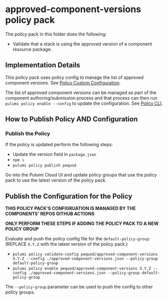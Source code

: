 # approved-component-versions policy pack

The policy pack in this folder does the following:
* Validate that a stack is using the approved version of a component resource package. 

## Implementation Details

This policy pack uses policy config to manage the list of approved component versions. 
See [Policy Custom Configuration](https://www.pulumi.com/docs/iac/using-pulumi/crossguard/configuration/#custom-configuration).

The list of approved component versions can be managed as part of the component authoring/submission process and that process can then run `pulumi policy enable --config` to update the configuration.
See [Policy CLI](https://www.pulumi.com/docs/iac/using-pulumi/crossguard/configuration/#enabling-the-policy-pack).

## How to Publish Policy AND Configuration
### Publish the Policy

If the policy is updated perform the following steps:
* Update the version field in `package.json` 
* `npm i` 
* `pulumi policy publish pequod`

Go into the Pulumi Cloud UI and update policy groups that use the policy pack to use the latest version of the policy pack.

## Publish the Configuration for the Policy

**THIS POLICY PACK'S CONFIGRUATION IS MANAGED BY THE COMPONENTS' REPOS GITHUB ACTIONS**

**ONLY PERFORM THESE STEPS IF ADDING THE POLICY PACK TO A NEW POLICY GROUP**

Evaluate and push the policy config file for the `default-policy-group`:
(REPLACE `X.Y.Z` with the latest version of the policy pack.)
* `pulumi policy validate-config pequod/approved-component-versions X.Y.Z --config ./approved-component-versions.json --policy-group default-policy-group`
* `pulumi policy enable pequod/approved-component-versions X.Y.Z --config ./approved-component-versions.json --policy-group default-policy-group`

The `--policy-group` parameter can be used to push the config to other policy groups. 
